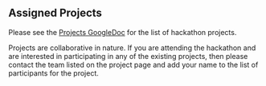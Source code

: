 ## Assigned Projects

Please see the [Projects GoogleDoc](https://docs.google.com/document/d/e/2PACX-1vQnXlTmqSpKagTF9ObzZKFPw5rWbQzJVlyZlayH-xJ_To-LrYN-IuVjGeEWfW9cd_DY3GQq5uXcExRj/pub) for the list of hackathon projects.

Projects are collaborative in nature. If you are attending the hackathon and are interested in participating in any of the existing projects, then please contact the team listed on the project page and add your name to the list of participants for the project.
